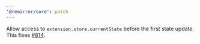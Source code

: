 ```yaml
---
'@remirror/core': patch
---
```


Allow access to `extension.store.currentState` before the first state update. This fixes [#814](https://github.com/remirror/remirror/issues/814).
